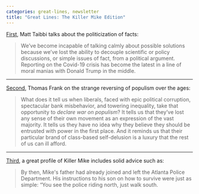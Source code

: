 ```yaml
---
categories: great-lines, newsletter
title: "Great Lines: The Killer Mike Edition"
---
```



[First](https://taibbi.substack.com/p/temporary-coronavirus-censorship), Matt Taibbi talks about the politicization of facts:

> We’ve become incapable of talking calmly about possible solutions because we’ve lost the ability to decouple scientific or policy discussions, or simple issues of fact, from a political argument. Reporting on the Covid-19 crisis has become the latest in a line of moral manias with Donald Trump in the middle.

***
[Second](https://thebaffler.com/intros-and-manifestos/the-people-no-frank), Thomas Frank on the strange reversing of populism over the ages:

> What does it tell us when liberals, faced with epic political corruption, spectacular bank misbehavior, and towering inequality, take that opportunity to _declare war on populism_? It tells us that they’ve lost any sense of their own movement as an expression of the vast majority. It tells us they have no idea why they believe they should be entrusted with power in the first place. And it reminds us that their particular brand of class-based self-delusion is a luxury that the rest of us can ill afford.

***
[Third](https://www.gq.com/story/killer-mike-the-atlanta-way), a great profile of Killer Mike includes solid advice such as:

> By then, Mike's father had already joined and left the Atlanta Police Department. His instructions to his son on how to survive were just as simple: “You see the police riding north, just walk south.